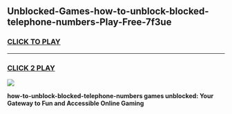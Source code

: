 
## Unblocked-Games-how-to-unblock-blocked-telephone-numbers-Play-Free-7f3ue
<h3>
<a href="https://premium76.site?title=how-to-unblock-blocked-telephone-numbers&ref=20M">CLICK TO PLAY</a></h3>
<hr>

<h3>
<a href="https://premium76.site?title=how-to-unblock-blocked-telephone-numbers&ref=20M">CLICK 2 PLAY</a>
  
</h3>

<a href="https://premium76.site?title=how-to-unblock-blocked-telephone-numbers&ref=19M"><img src="https://clearcache.store/games.png"></a>


**how-to-unblock-blocked-telephone-numbers games unblocked: Your Gateway to Fun and Accessible Online Gaming**
